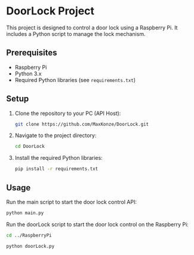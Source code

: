 # DoorLock Project

This project is designed to control a door lock using a Raspberry Pi. It includes a Python script to manage the lock mechanism.

## Prerequisites

- Raspberry Pi
- Python 3.x
- Required Python libraries (see `requirements.txt`)

## Setup

1. Clone the repository to your PC (API Host):
    ```sh
    git clone https://github.com/MaxKonze/DoorLock.git
    ```
2. Navigate to the project directory:
    ```sh
    cd DoorLock
    ```
3. Install the required Python libraries:
    ```sh
    pip install -r requirements.txt
    ```

## Usage

Run the main script to start the door lock control API:
```sh
python main.py
```
Run the doorLock script to start the door lock control on the Raspberry Pi:
```sh
cd ../RaspberryPi
```

```sh
python doorLock.py
```
